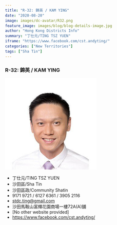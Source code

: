 ```yaml
---
title: "R-32: 錦英 / KAM YING"
date: "2020-08-20"
image: images/dc-avatar/R32.png
feature_image: images/blog/blog-details-image.jpg
author: "Hong Kong Districts Info"
summary: "丁仕元/TING TSZ YUEN"
iframe: "https://www.facebook.com/cst.andyting/"
categories: ["New Territories"]
tags: ["Sha Tin"]
---
```


### R-32: 錦英 / KAM YING  
![](/images/dc-avatar/R32.png)  

 - 丁仕元/TING TSZ YUEN  
 - 沙田區/Sha Tin  
 - 沙田區政/Community Shatin  
 - 9171 9721 / 6127 6361 / 3905 2116  
 - stdc.ting@gmail.com  
 - 沙田馬鞍山富輝花園商場一樓72A(A)舖  
 - [No other website provided]  
 - https://www.facebook.com/cst.andyting/
